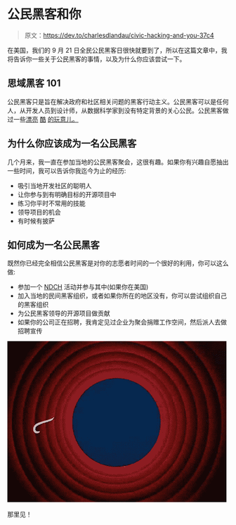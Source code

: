 # 公民黑客和你

> 原文：<https://dev.to/charlesdlandau/civic-hacking-and-you-37c4>

在美国，我们的 9 月 21 日全民公民黑客日很快就要到了，所以在这篇文章中，我将告诉你一些关于公民黑客的事情，以及为什么你应该尝试一下。

## 思域黑客 101

公民黑客只是旨在解决政府和社区相关问题的黑客行动主义。公民黑客可以是任何人，从开发人员到设计师，从数据科学家到没有特定背景的关心公民。公民黑客做过一些[漂亮](https://github.com/codeforamerica/courtbot) [酷](https://github.com/nodeschool/sanfrancisco) [的玩意儿。](https://github.com/codefordc/the-rat-hack)

## 为什么你应该成为一名公民黑客

几个月来，我一直在参加当地的公民黑客聚会，这很有趣。如果你有兴趣自愿抽出一些时间，我可以告诉你我迄今为止的经历:

*   吸引当地开发社区的聪明人
*   让你参与到有明确目标的开源项目中
*   练习你平时不常用的技能
*   领导项目的机会
*   有时候有披萨

## 如何成为一名公民黑客

既然你已经完全相信公民黑客是对你的志愿者时间的一个很好的利用，你可以这么做:

*   参加一个 [NDCH](https://www.codeforamerica.org/events/national-day-of-civic-hacking-2019) 活动并参与其中(如果你在美国)
*   加入当地的民间黑客组织，或者如果你所在的地区没有，你可以尝试组织自己的黑客组织
*   为公民黑客领导的开源项目做贡献
*   如果你的公司正在招聘，我肯定见过企业为聚会捐赠工作空间，然后派人去做招聘宣传

[![thats_all_folks.gif](img/1290ed3ba31c847fba0031f47c30d357.png)](https://i.giphy.com/media/lD76yTC5zxZPG/giphy.gif)

那里见！